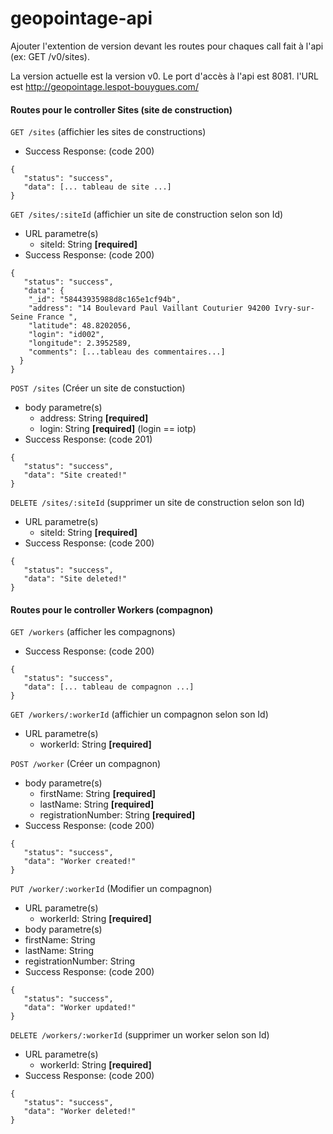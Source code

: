 # geopointage-api

Ajouter l'extention de version devant les routes pour chaques call fait à l'api (ex: GET /v0/sites).

La version actuelle est la version v0.
Le port d'accès à l'api est 8081.
l'URL est http://geopointage.lespot-bouygues.com/

#### Routes pour le controller Sites (site de construction)

`GET /sites` (affichier les sites de constructions)
- Success Response: (code 200)
```
{
   "status": "success",
   "data": [... tableau de site ...]
}
```

`GET /sites/:siteId` (affichier un site de construction selon son Id) 
- URL parametre(s)
  - siteId: String **[required]**
- Success Response: (code 200)
```
{
   "status": "success",
   "data": {
    "_id": "58443935988d8c165e1cf94b",
    "address": "14 Boulevard Paul Vaillant Couturier 94200 Ivry-sur-Seine France ",
    "latitude": 48.8202056,
    "login": "id002",
    "longitude": 2.3952589,
    "comments": [...tableau des commentaires...]
  }
}
```
`POST /sites` (Créer un site de constuction)
- body parametre(s)
  - address: String **[required]**
  - login: String **[required]**  (login == iotp)
- Success Response: (code 201)
```
{
   "status": "success",
   "data": "Site created!"
}
```
`DELETE /sites/:siteId` (supprimer un site de construction selon son Id) 
- URL parametre(s)
  - siteId: String **[required]**
- Success Response: (code 200)
```
{
   "status": "success",
   "data": "Site deleted!"
}
```
#### Routes pour le controller Workers (compagnon)

`GET /workers` (afficher les compagnons)
- Success Response: (code 200)
```
{
   "status": "success",
   "data": [... tableau de compagnon ...]
}
```

`GET /workers/:workerId` (affichier un compagnon selon son Id) 
- URL parametre(s)
  - workerId: String **[required]**

`POST /worker` (Créer un compagnon)
- body parametre(s)
  - firstName: String **[required]**
  - lastName: String **[required]**
  - registrationNumber: String **[required]**
- Success Response: (code 200)
```
{
   "status": "success",
   "data": "Worker created!"
}
```

`PUT /worker/:workerId` (Modifier un compagnon)
 - URL parametre(s)
   - workerId: String **[required]**
 - body parametre(s)
  - firstName: String
  - lastName: String
  - registrationNumber: String
 - Success Response: (code 200)
```
{
   "status": "success",
   "data": "Worker updated!"
}
```

`DELETE /workers/:workerId` (supprimer un worker selon son Id) 
 - URL parametre(s)
   - workerId: String **[required]**
 - Success Response: (code 200)
```
{
   "status": "success",
   "data": "Worker deleted!"
}
```
